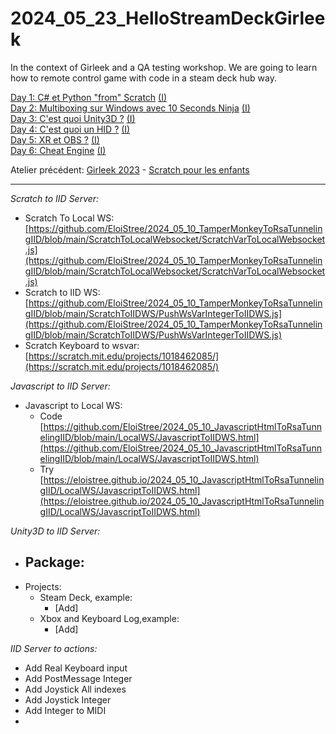 # 2024_05_23_HelloStreamDeckGirleek

In the context of Girleek and a QA testing workshop. We are going to learn how to remote control game with code in a steam deck hub way.

[Day 1: C# et Python "from" Scratch](WorkshopPerDay/2024_05_17.md)  [(I)](https://github.com/EloiStree/2024_05_23_HelloSteamDeckGirleek/issues/2)  
[Day 2: Multiboxing sur Windows avec 10 Seconds Ninja](WorkshopPerDay/2024_05_20.md)  [(I)](https://github.com/EloiStree/2024_05_23_HelloSteamDeckGirleek/issues/3)  
[Day 3: C'est quoi Unity3D ?](WorkshopPerDay/2024_05_21.md)   [(I)](https://github.com/EloiStree/2024_05_23_HelloSteamDeckGirleek/issues/4)  
[Day 4: C'est quoi un HID ?](WorkshopPerDay/2024_05_22.md)   [(I)](https://github.com/EloiStree/2024_05_23_HelloSteamDeckGirleek/issues/5)  
[Day 5: XR et OBS ?](WorkshopPerDay/2024_05_23.md)   [(I)](https://github.com/EloiStree/2024_05_23_HelloSteamDeckGirleek/issues/6)  
[Day 6: Cheat Engine](WorkshopPerDay/2024_05_24.md)  [(I)](https://github.com/EloiStree/2024_05_23_HelloSteamDeckGirleek/issues/7)  

Atelier précédent: [Girleek 2023](https://github.com/EloiStree/2024_05_23_HelloSteamDeckGirleek/issues/8) - [Scratch pour les enfants](https://github.com/EloiStree/2024_05_23_HelloSteamDeckGirleek/issues/9)


---------------




*Scratch to IID Server:*
- Scratch To Local WS: [https://github.com/EloiStree/2024_05_10_TamperMonkeyToRsaTunnelingIID/blob/main/ScratchToLocalWebsocket/ScratchVarToLocalWebsocket.js](https://github.com/EloiStree/2024_05_10_TamperMonkeyToRsaTunnelingIID/blob/main/ScratchToLocalWebsocket/ScratchVarToLocalWebsocket.js)
- Scratch to IID WS: [https://github.com/EloiStree/2024_05_10_TamperMonkeyToRsaTunnelingIID/blob/main/ScratchToIIDWS/PushWsVarIntegerToIIDWS.js](https://github.com/EloiStree/2024_05_10_TamperMonkeyToRsaTunnelingIID/blob/main/ScratchToIIDWS/PushWsVarIntegerToIIDWS.js)
- Scratch Keyboard to wsvar: [https://scratch.mit.edu/projects/1018462085/](https://scratch.mit.edu/projects/1018462085/)

*Javascript to IID Server:*
- Javascript to Local WS:
  - Code [https://github.com/EloiStree/2024_05_10_JavascriptHtmlToRsaTunnelingIID/blob/main/LocalWS/JavascriptToIIDWS.html](https://github.com/EloiStree/2024_05_10_JavascriptHtmlToRsaTunnelingIID/blob/main/LocalWS/JavascriptToIIDWS.html)
  - Try [https://eloistree.github.io/2024_05_10_JavascriptHtmlToRsaTunnelingIID/LocalWS/JavascriptToIIDWS.html](https://eloistree.github.io/2024_05_10_JavascriptHtmlToRsaTunnelingIID/LocalWS/JavascriptToIIDWS.html)

*Unity3D to IID Server:*
- Package:
  - 
- Projects:
  - Steam Deck, example:
    - [Add] 
  - Xbox and Keyboard Log,example:
    - [Add]  

*IID Server to actions:*
- Add Real Keyboard input
- Add PostMessage Integer
- Add Joystick All indexes
- Add Joystick Integer
- Add Integer to MIDI
- 
 
